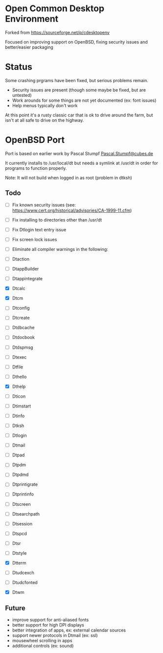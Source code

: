 # Open Common Desktop Environment

Forked from https://sourceforge.net/p/cdesktopenv

Focused on improving support on OpenBSD, fixing security issues and
better/easier packaging

# Status

Some crashing prgrams have been fixed, but serious problems remain.

* Security issues are present (though some maybe be fixed, but are untested)
* Work arounds for some things are not yet documented (ex: font issues)
* Help menus typically don't work

At this point it's a rusty classic car that is ok to drive around the farm, but
isn't at all safe to drive on the highway.

# OpenBSD Port

Port is based on earlier work by Pascal Stumpf <Pascal.Stumpf@cubes.de>

It currently installs to /usr/local/dt but needs a symlink at /usr/dt in order
for programs to function properly.

Note: It will not build when logged in as root (problem in dtksh)

## Todo

- [ ] Fix known security issues (see: https://www.cert.org/historical/advisories/CA-1999-11.cfm)
- [ ] Fix installing to directories other than /usr/dt
- [ ] Fix Dtlogin text entry issue
- [ ] Fix screen lock issues

- [ ] Eliminate all compiler warnings in the following:
-   [ ] Dtaction
-   [ ] DtappBuilder
-   [ ] Dtappintegrate
-   [x] Dtcalc
-   [x] Dtcm
-   [ ] Dtconfig
-   [ ] Dtcreate
-   [ ] Dtdbcache
-   [ ] Dtdocbook
-   [ ] Dtdspmsg
-   [ ] Dtexec
-   [ ] Dtfile
-   [ ] Dthello
-   [x] Dthelp
-   [ ] Dticon
-   [ ] Dtimstart
-   [ ] Dtinfo
-   [ ] Dtksh
-   [ ] Dtlogin
-   [ ] Dtmail
-   [ ] Dtpad
-   [ ] Dtpdm
-   [ ] Dtpdmd
-   [ ] Dtprintigrate
-   [ ] Dtprintinfo
-   [ ] Dtscreen
-   [ ] Dtsearchpath
-   [ ] Dtsession
-   [ ] Dtspcd
-   [ ] Dtsr
-   [ ] Dtstyle
-   [x] Dtterm
-   [ ] Dtudcexch
-   [ ] Dtudcfonted
-   [x] Dtwm

## Future

* improve support for anti-aliased fonts
* better support for high DPI displays
* better integration of apps, ex: external calendar sources
* support newer protocols in Dtmail (ex: ssl)
* mousewheel scrolling in apps
* additional controls (ex: sound)

